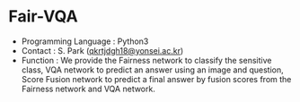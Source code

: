 # Fair-VQA

* Programming Language : Python3
* Contact : S. Park (qkrtjdgh18@yonsei.ac.kr)
* Function : We provide the Fairness network to classify the sensitive class, VQA network to predict an answer using an image and question, Score Fusion network to predict a final answer by fusion scores from the Fairness network and VQA network. 

